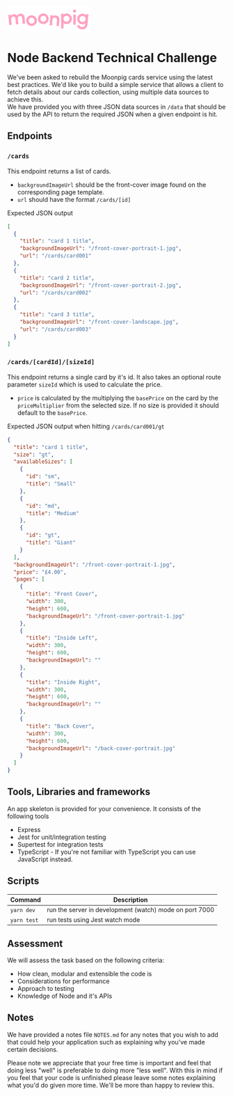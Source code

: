 ![alt text](img/moonpig-logo.png "Moonpig")

# Node Backend Technical Challenge

We've been asked to rebuild the Moonpig cards service using the latest best practices.  We'd like you to build a simple service that allows a client to fetch details about our cards collection, using multiple data sources to achieve this.  
We have provided you with three JSON data sources in `/data` that should be used by the API to return the required JSON when a given endpoint is hit.

## Endpoints

### `/cards`

This endpoint returns a list of cards.
- `backgroundImageUrl` should be the front-cover image found on the corresponding page template.
- `url` should have the format `/cards/[id]`

Expected JSON output
```json
[
  {
    "title": "card 1 title",
    "backgroundImageUrl": "/front-cover-portrait-1.jpg",
    "url": "/cards/card001"
  },
  {
    "title": "card 2 title",
    "backgroundImageUrl": "/front-cover-portrait-2.jpg",
    "url": "/cards/card002"
  },
  {
    "title": "card 3 title",
    "backgroundImageUrl": "/front-cover-landscape.jpg",
    "url": "/cards/card003"
  }
]
```

### `/cards/[cardId]/[sizeId]`

This endpoint returns a single card by it's id.  It also takes an optional route parameter `sizeId` which is used to calculate the price.
- `price` is calculated by the multiplying the `basePrice` on the card by the `priceMultiplier` from the selected size.  If no size is provided it should default to the `basePrice`.

Expected JSON output when hitting `/cards/card001/gt`
```json
{
  "title": "card 1 title",
  "size": "gt",
  "availableSizes": [
    {
      "id": "sm",
      "title": "Small"
    },
    {
      "id": "md",
      "title": "Medium"
    },
    {
      "id": "gt",
      "title": "Giant"
    }
  ],
  "backgroundImageUrl": "/front-cover-portrait-1.jpg",
  "price": "£4.00",
  "pages": [
    {
      "title": "Front Cover",
      "width": 300,
      "height": 600,
      "backgroundImageUrl": "/front-cover-portrait-1.jpg"
    },
    {
      "title": "Inside Left",
      "width": 300,
      "height": 600,
      "backgroundImageUrl": ""
    },
    {
      "title": "Inside Right",
      "width": 300,
      "height": 600,
      "backgroundImageUrl": ""
    },
    {
      "title": "Back Cover",
      "width": 300,
      "height": 600,
      "backgroundImageUrl": "/back-cover-portrait.jpg"
    }
  ]
}
```

## Tools, Libraries and frameworks

An app skeleton is provided for your convenience.  It consists of the following tools
- Express
- Jest for unit/integration testing
- Supertest for integration tests
- TypeScript - If you're not familiar with TypeScript you can use JavaScript instead.

## Scripts
| Command | Description |
|--|--|
| `yarn dev` | run the server in development (watch) mode on port 7000 |
| `yarn test` |  run tests using Jest watch mode |


## Assessment

  We will assess the task based on the following criteria:

  - How clean, modular and extensible the code is
  - Considerations for performance
  - Approach to testing
  - Knowledge of Node and it's APIs

## Notes
We have provided a notes file `NOTES.md` for any notes that you wish to add that could help your application such as explaining why you've made certain decisions.

Please note we appreciate that your free time is important and feel that doing less "well" is preferable to doing more "less well".  With this in mind if you feel that your code is unfinished please leave some notes explaining what you'd do given more time.  We'll be more than happy to review this.
